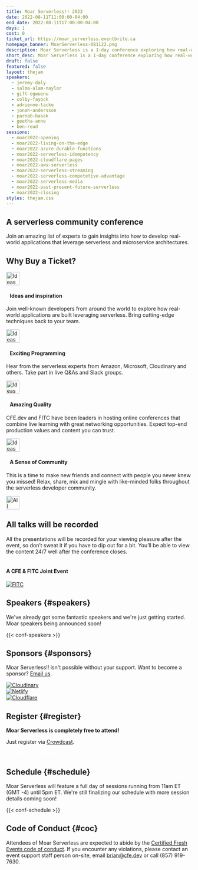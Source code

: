 ```yaml
---
title: Moar Serverless!! 2022
date: 2022-08-11T11:00:00-04:00
end_date: 2022-08-11T17:00:00-04:00
days: 1
cost: 0
ticket_url: https://moar_serverless.eventbrite.ca
homepage_banner: MoarServerless-081122.png
description: Moar Serverless is a 1-day conference exploring how real-world applications are built leveraging serverless and microservice architectures.
short_desc: Moar Serverless is a 1-day conference exploring how real-world applications are built leveraging serverless.
draft: false
featured: false
layout: thejam
speakers:
  - jeremy-daly
  - salma-alam-naylor
  - gift-egwuenu
  - colby-fayock
  - adrienne-tacke
  - jonah-andersson
  - parnab-basak
  - geetha-anne
  - ben-read
sessions:
  - moar2022-opening
  - moar2022-living-on-the-edge
  - moar2022-azure-durable-functions
  - moar2022-serverless-idempotency
  - moar2022-cloudflare-pages
  - moar2022-aws-serverless
  - moar2022-serverless-streaming
  - moar2022-serverless-competetive-advantage
  - moar2022-serverless-media
  - moar2022-past-present-future-serverless
  - moar2022-closing
styles: thejam.css
---
```


## A serverless community conference

Join an amazing list of experts to gain insights into how to develop real-world applications that leverage serverless and microservice architectures.

## Why Buy a Ticket?

<div class="container px-6 mx-auto mt-8">
  <div class="grid gap-8 lg:grid-cols-2">
    <article>
      <div class="flex items-center mb-8">
      <p><img src="/img/thejam/iconmonstr-idea-7-1.svg" alt="Ideas and Inspiration" width="36" height="36"></p>
      <h4 style="margin-left:.7em">Ideas and inspiration</h4>
      </div>
      <p class="text-base">Join well-known developers from around the world to explore how real-world applications are built leveraging serverless. Bring cutting-edge techniques back to your team.</p>
    </article>
    <article>
      <div class="flex items-center mb-8">
      <p><img src="/img/thejam/iconmonstr-rocket-14-1.svg" alt="Ideas and Inspiration" width="36" height="36"></p>
      <h4 style="margin-left:.7em">Exciting Programming</h4>
      </div>
      <p class="text-base">Hear from the serverless experts from Amazon, Microsoft, Cloudinary and others. Take part in live Q&As and Slack groups.</p>
    </article>
    <article>
      <div class="flex items-center mb-8">
      <p><img src="/img/thejam/iconmonstr-thumb-15-1.svg" alt="Ideas and Inspiration" width="36" height="36"></p>
      <h4 style="margin-left:.7em">Amazing Quality</h4>
      </div>
      <p class="text-base">CFE.dev and FITC have been leaders in hosting online conferences that combine live learning with great networking opportunities. Expect top-end production values and content you can trust.</p>
    </article>
    <article>
      <div class="flex items-center mb-8">
      <p><img src="/img/thejam/iconmonstr-friend-3-1.svg" alt="Ideas and Inspiration" width="36" height="36"></p>
      <h4 style="margin-left:.7em">A Sense of Community</h4>
      </div>
      <p class="text-base">This is a time to make new friends and connect with people you never knew you missed! Relax, share, mix and mingle with like-minded folks throughout the serverless developer community.</p>
    </article>
  </div>
</div>

<section class="mt-20 border border-gray-300 rounded hover:shadow-xl anim">
  <div class="flex flex-col items-center justify-center p-6 pt-6 pb-4 text-center rounded highlight-pattern-signal">
    <span class="flex items-center justify-center flex-shrink-0 w-24 h-24 mr-4 -mt-20 rounded-full bg-lightBlue" aria-hidden="true">
      <img src="/img/thejam/iconmonstr-video-camera-1-1.svg" alt="All talks will be recorded" width="36" height="36">
    </span>
    <h2 class="mt-4 mb-2 text-3xl font-bold leading-tight text-blue">All talks will be recorded</a></h2>
  </div>
  <div class="p-6">
    All the presentations will be recorded for your viewing pleasure after the event, so don’t sweat it if you have to dip out for a bit. You’ll be able to view the content 24/7 well after the conference closes.
  </div>
</section>

<div class="mt-8 mb-8 flex items-center justify-center w-full">
<a class="button" style="text-decoration:none;color:#FFF" href="https://www.crowdcast.io/e/serverless22/register" target="_blank">
 Get Your Free Ticket Today!
</a>
</div>

#### A CFE & FITC Joint Event

[![FITC](/img/sponsors/fitc.png)](https://fitc.ca)

## Speakers {#speakers}

We've already got some fantastic speakers and we're just getting started. Moar speakers being announced soon!

{{< conf-speakers >}}

## Sponsors {#sponsors}

Moar Serverless!! isn't possible without your support. Want to become a sponsor? [Email us](mailto:brian@certifiedfreshevents.com).

<section>
  <div class="flex mb-6 grid gap-8 lg:grid-cols-2">
    <article class="flex flex-row items-center">
      <div>
        <a href="https://cloudinary.rocks/aaw">
          <img src="/img/sponsors/cloudinary.png" alt="Cloudinary" />
        </a>
      </div>
    </article>
    <article class="flex flex-row items-center">
      <div>
        <a href="https://netlify.com"><img src="/img/sponsors/netlify.png" alt="Netlify"></a>
      </div>
    </article>
    <article class="flex flex-row items-center">
      <div>
        <a href="https://cloudflare.com"><img src="/img/sponsors/cloudflare.png" alt="Cloudflare"></a>
      </div>
    </article>
  </div>
</section>

## Register {#register}

**Moar Serverless is completely free to attend!**

Just register via [Crowdcast](https://www.crowdcast.io/e/serverless22/register).

<a class="button" style="text-decoration:none;color:#FFF" href="https://www.crowdcast.io/e/serverless22/register" target="_blank">
Register for free today!
</a>

## Schedule {#schedule}

Moar Serverless will feature a full day of sessions running from 11am ET (GMT -4) until 5pm ET. We're still finalizing our schedule with more session details coming soon!

{{< conf-schedule >}}

## Code of Conduct {#coc}

Attendees of Moar Serverless are expected to abide by the [Certified Fresh Events code of conduct](/conduct). If you encounter any violations, please contact an event support staff person on-site, email [brian@cfe.dev](mailto:brian@cfe.dev) or call (857) 919-7630.
